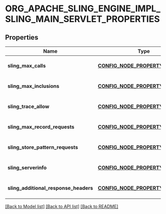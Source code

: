 # ORG_APACHE_SLING_ENGINE_IMPL_SLING_MAIN_SERVLET_PROPERTIES

## Properties
Name | Type | Description | Notes
------------ | ------------- | ------------- | -------------
**sling_max_calls** | [**CONFIG_NODE_PROPERTY_INTEGER**](configNodePropertyInteger.md) |  | [optional] [default to null]
**sling_max_inclusions** | [**CONFIG_NODE_PROPERTY_INTEGER**](configNodePropertyInteger.md) |  | [optional] [default to null]
**sling_trace_allow** | [**CONFIG_NODE_PROPERTY_BOOLEAN**](configNodePropertyBoolean.md) |  | [optional] [default to null]
**sling_max_record_requests** | [**CONFIG_NODE_PROPERTY_INTEGER**](configNodePropertyInteger.md) |  | [optional] [default to null]
**sling_store_pattern_requests** | [**CONFIG_NODE_PROPERTY_ARRAY**](configNodePropertyArray.md) |  | [optional] [default to null]
**sling_serverinfo** | [**CONFIG_NODE_PROPERTY_STRING**](configNodePropertyString.md) |  | [optional] [default to null]
**sling_additional_response_headers** | [**CONFIG_NODE_PROPERTY_ARRAY**](configNodePropertyArray.md) |  | [optional] [default to null]

[[Back to Model list]](../README.md#documentation-for-models) [[Back to API list]](../README.md#documentation-for-api-endpoints) [[Back to README]](../README.md)


